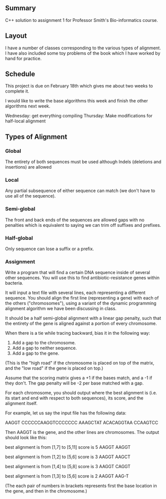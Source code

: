 ## Summary
C++ solution to assignment 1 for Professor Smith's Bio-informatics course.

## Layout
I have a number of classes corresponding to the various types of alignment. I have also included some toy problems of the book which I have worked by hand for practice.

## Schedule
This project is due on February 18th which gives me about two weeks to complete it.

I would like to write the base algorithms this week and finish the other algorithms next week.

Wednesday: get everything compiling
Thursday: Make modifications for half-local alignment
## Types of Alignment

### Global
The entirety of both sequences must be used although Indels (deletions and insertions) are allowed

### Local
Any partial subsequence of either sequence can match (we don't have to use all of the sequence).

### Semi-global
The front and back ends of the sequences are allowed gaps with no penalties which is equivalent to saying we can trim off suffixes and prefixes.

### Half-global
Only sequence can lose a suffix or a prefix.


### Assignment
Write a program that will find a certain DNA sequence inside of several other
sequences. You will use this to find antibiotic-resistance genes within
bacteria.

It will input a text file with several lines, each representing a different
sequence. You should align the first line (representing a gene) with each of the
others ("chromosomes"), using a variant of the dynamic programming alignment
algorithm we have been discussing in class.

It should be a half semi-global alignment with a linear gap penalty, such that
the entirety of the gene is aligned against a portion of every chromosome.

When there is a tie while tracing backward, bias it in the following way:

1. Add a gap to the chromosome.
2. Add a gap to neither sequence.
3. Add a gap to the gene.

(This is the "high road" if the chromosome is placed on top of the matrix,
and the "low road" if the gene is placed on top.)

Assume that the scoring matrix gives a +1 if the bases match, and a -1 if they
don't.  The gap penalty will be -2 per base matched with a gap.

For each chromosome, you should output where the best alignment is (i.e. its
start and end with respect to both sequences), its score, and the alignment
itself.

For example, let us say the input file has the following data:

AAGGT
CCCCCCAAGGTCCCCCCC
AAAGCTAT
ACACAGGTAA
CCAAGTCC

Then AAGGT is the gene, and the other lines are chromosomes. The output should
look like this:

best alignment is from [1,7] to [5,11]
score is 5
AAGGT
AAGGT

best alignment is from [1,2] to [5,6]
score is 3
AAGGT
AAGCT

best alignment is from [1,4] to [5,8]
score is 3
AAGGT
CAGGT

best alignment is from [1,3] to [5,6]
score is 2
AAGGT
AAG-T

(The each pair of numbers in brackets represents first the base location in the
gene, and then in the chromosome.)



